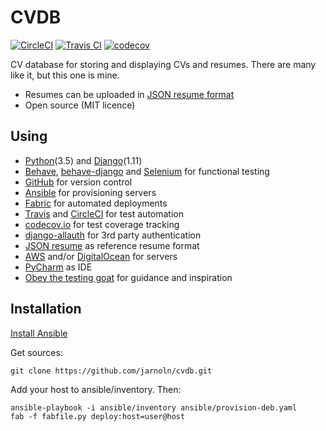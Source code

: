 # CVDB

[![CircleCI](https://circleci.com/gh/jarnoln/cvdb.svg?style=shield)](https://circleci.com/gh/jarnoln/cvdb)
[![Travis CI](https://travis-ci.org/jarnoln/cvdb.png)](https://travis-ci.org/jarnoln/cvdb)
[![codecov](https://codecov.io/gh/jarnoln/cvdb/branch/master/graph/badge.svg)](https://codecov.io/gh/jarnoln/cvdb)

CV database for storing and displaying CVs and resumes. There are many like it, but this one is mine.

 - Resumes can be uploaded in [JSON resume format](https://github.com/jsonresume)
 - Open source (MIT licence)

Using
-----
 - [Python](https://www.python.org/)(3.5) and [Django](https://www.djangoproject.com/)(1.11)
 - [Behave](http://pythonhosted.org/behave/),
   [behave-django](https://behave-django.readthedocs.io/) and
   [Selenium](http://www.seleniumhq.org/) for functional testing
 - [GitHub](https://github.com/jarnoln/cvdb/) for version control
 - [Ansible](https://www.ansible.com/) for provisioning servers
 - [Fabric](http://www.fabfile.org/) for automated deployments
 - [Travis](https://travis-ci.org/jarnoln/cvdb) and
   [CircleCI](https://circleci.com/gh/jarnoln/cvdb) for test automation
 - [codecov.io](https://codecov.io/gh/jarnoln/cvdb) for test coverage tracking
 - [django-allauth](http://django-allauth.readthedocs.io/en/latest/) for 3rd party authentication
 - [JSON resume](https://github.com/jsonresume) as reference resume format 
 - [AWS](https://aws.amazon.com/) and/or
   [DigitalOcean](https://www.digitalocean.com/) for servers
 - [PyCharm](https://www.jetbrains.com/pycharm/) as IDE
 - [Obey the testing goat](https://www.obeythetestinggoat.com/) for guidance and inspiration

Installation
------------
[Install Ansible](http://docs.ansible.com/ansible/latest/intro_installation.html)

Get sources:

    git clone https://github.com/jarnoln/cvdb.git

Add your host to ansible/inventory. Then:

    ansible-playbook -i ansible/inventory ansible/provision-deb.yaml
    fab -f fabfile.py deploy:host=user@host
